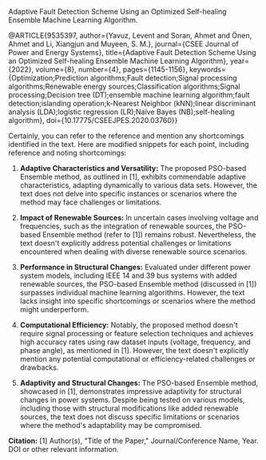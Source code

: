 Adaptive Fault Detection Scheme Using an
Optimized Self-healing Ensemble Machine
Learning Algorithm.

@ARTICLE{9535397,
  author={Yavuz, Levent and Soran, Ahmet and Önen, Ahmet and Li, Xiangjun and Muyeen, S. M.},
  journal={CSEE Journal of Power and Energy Systems}, 
  title={Adaptive Fault Detection Scheme Using an Optimized Self-healing Ensemble Machine Learning Algorithm}, 
  year={2022},
  volume={8},
  number={4},
  pages={1145-1156},
  keywords={Optimization;Prediction algorithms;Fault detection;Signal processing algorithms;Renewable energy sources;Classification algorithms;Signal processing;Decision tree (DT);ensemble machine learning algorithm;fault detection;islanding operation;k-Nearest Neighbor (kNN);linear discriminant analysis (LDA);logistic regression (LR);Naïve Bayes (NB);self-healing algorithm},
  doi={10.17775/CSEEJPES.2020.03760}}


Certainly, you can refer to the reference and mention any shortcomings identified in the text. Here are modified snippets for each point, including reference and noting shortcomings:

1. **Adaptive Characteristics and Versatility:**
   The proposed PSO-based Ensemble method, as outlined in [1], exhibits commendable adaptive characteristics, adapting dynamically to various data sets. However, the text does not delve into specific instances or scenarios where the method may face challenges or limitations.

2. **Impact of Renewable Sources:**
   In uncertain cases involving voltage and frequencies, such as the integration of renewable sources, the PSO-based Ensemble method (refer to [1]) remains robust. Nevertheless, the text doesn't explicitly address potential challenges or limitations encountered when dealing with diverse renewable source scenarios.

3. **Performance in Structural Changes:**
   Evaluated under different power system models, including IEEE 14 and 39 bus systems with added renewable sources, the PSO-based Ensemble method (discussed in [1]) surpasses individual machine learning algorithms. However, the text lacks insight into specific shortcomings or scenarios where the method might underperform.

4. **Computational Efficiency:**
   Notably, the proposed method doesn't require signal processing or feature selection techniques and achieves high accuracy rates using raw dataset inputs (voltage, frequency, and phase angle), as mentioned in [1]. However, the text doesn't explicitly mention any potential computational or efficiency-related challenges or drawbacks.

5. **Adaptivity and Structural Changes:**
   The PSO-based Ensemble method, showcased in [1], demonstrates impressive adaptivity for structural changes in power systems. Despite being tested on various models, including those with structural modifications like added renewable sources, the text does not discuss specific limitations or scenarios where the method's adaptability may be compromised.

**Citation:**
\[1\] Author(s), "Title of the Paper," Journal/Conference Name, Year. DOI or other relevant information.